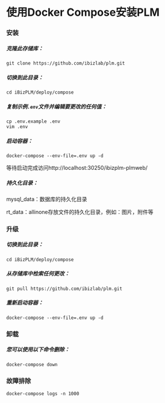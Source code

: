 # 使用Docker Compose安装PLM

### 安装
##### 克隆此存储库：

```
git clone https://github.com/ibizlab/plm.git
```

##### 切换到此目录：

```
cd iBizPLM/deploy/compose
```

##### 复制示例`.env`文件并编辑要更改的任何值：

```
cp .env.example .env
vim .env
```

##### 启动容器：

```
docker-compose --env-file=.env up -d
```

等待启动完成访问http://localhost:30250/ibizplm-plmweb/

##### 持久化目录：

mysql_data：数据库的持久化目录

rt_data：allinone存放文件的持久化目录，例如：图片，附件等

### 升级

##### 切换到此目录：

```
cd iBizPLM/deploy/compose
```

##### 从存储库中检索任何更改：

```
git pull https://github.com/ibizlab/plm.git
```

##### 重新启动容器：

```
docker-compose --env-file=.env up -d
```

### 卸载

##### 您可以使用以下命令删除：

```
docker-compose down
```

### 故障排除

```
docker-compose logs -n 1000
```

